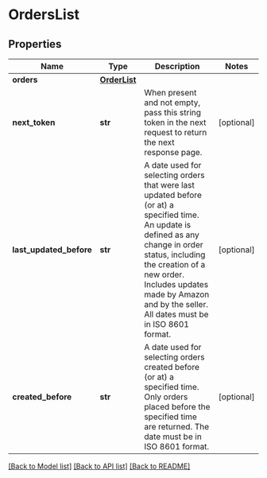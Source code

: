 # OrdersList

## Properties
Name | Type | Description | Notes
------------ | ------------- | ------------- | -------------
**orders** | [**OrderList**](OrderList.md) |  | 
**next_token** | **str** | When present and not empty, pass this string token in the next request to return the next response page. | [optional] 
**last_updated_before** | **str** | A date used for selecting orders that were last updated before (or at) a specified time. An update is defined as any change in order status, including the creation of a new order. Includes updates made by Amazon and by the seller. All dates must be in ISO 8601 format. | [optional] 
**created_before** | **str** | A date used for selecting orders created before (or at) a specified time. Only orders placed before the specified time are returned. The date must be in ISO 8601 format. | [optional] 

[[Back to Model list]](../README.md#documentation-for-models) [[Back to API list]](../README.md#documentation-for-api-endpoints) [[Back to README]](../README.md)

